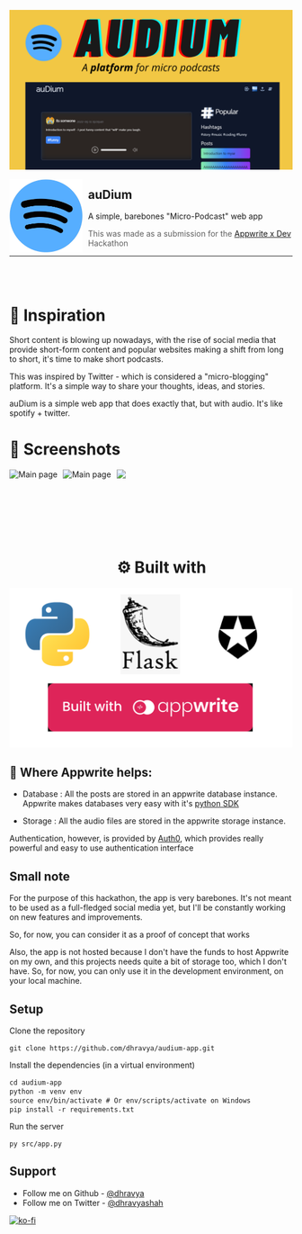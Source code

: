 ![Banner](asset/../assets/banner.png)


<img src="./assets/logo.png" alt="Audium Logo" style="float: left; margin: 0 10px 0 0;" align="left" height="130" width="130">

## auDium

A simple, barebones "Micro-Podcast" web app
> This was made as a submission for the [Appwrite x Dev](https://dev.to/devteam/announcing-the-appwrite-hackathon-on-dev-1oc0) Hackathon

***
<br><br>

# 👀 Inspiration

Short content is blowing up nowadays, with the rise of social media that provide short-form content and popular websites making a shift from long to short, it's time to make short podcasts.

This was inspired by Twitter - which is considered a "micro-blogging" platform. It's a simple way to share your thoughts, ideas, and stories.

auDium is a simple web app that does exactly that, but with audio. It's like spotify + twitter.

# 📱 Screenshots
<img src="https://us-east-1.tixte.net/uploads/img.dhravya.dev/l31o2idrf0a.png" alt="Main page" style="float: left; margin: 0 10px 0 0;" align="left" height="200">
<img src="https://us-east-1.tixte.net/uploads/img.dhravya.dev/1M84.png" alt="Main page" style="float: left; margin: 0 10px 0 0;" height="200">


<img src="https://us-east-1.tixte.net/uploads/img.dhravya.dev/1N85.png" height="400">

<br><br><br><br><br>

# ⚙️ Built with

![Built with](assets/tech.png)

## 🔘 Where Appwrite helps:

- Database : All the posts are stored in an appwrite database instance. Appwrite makes databases very easy with it's [python SDK](https://github.com/appwrite/sdk-for-python)

- Storage : All the audio files are stored in the appwrite storage instance. 


Authentication, however, is provided by [Auth0](https://auth0.com), which provides really powerful and easy to use authentication interface

## Small note

For the purpose of this hackathon, the app is very barebones. It's not meant to be used as a full-fledged social media yet, but I'll be constantly working on new features and improvements.

So, for now, you can consider it as a proof of concept that works

Also, the app is not hosted because I don't have the funds to host Appwrite on my own, and this projects needs quite a bit of storage too, which I don't have. So, for now, you can only use it in the development environment, on your local machine.


## Setup

Clone the repository
```
git clone https://github.com/dhravya/audium-app.git
```

Install the dependencies (in a virtual environment)
```
cd audium-app
python -m venv env
source env/bin/activate # Or env/scripts/activate on Windows
pip install -r requirements.txt
```

Run the server
```
py src/app.py
```

## Support

- Follow me on Github - [@dhravya](https://github.com/dhravya)
- Follow me on Twitter - [@dhravyashah](https://twitter.com/dhravyashah)

[![ko-fi](https://ko-fi.com/img/githubbutton_sm.svg)](https://ko-fi.com/R6R782RBF)